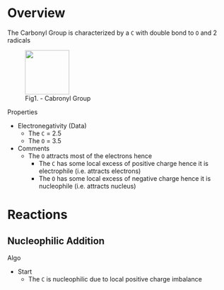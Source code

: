 
# Overview 

The Carbonyl Group is characterized by a `C` with double bond to `O` and 2 radicals 
<figure>
  <img src="https://upload.wikimedia.org/wikipedia/commons/8/83/Ketone-general.svg" width="100px"/>
  <figcaption>Fig1. - Cabronyl Group</figcaption>
</figure>


Properties 
- Electronegativity (Data)
  - The `C` = 2.5 
  - The `O` = 3.5 
- Comments 
  - The `O` attracts most of the electrons hence 
    - The `C` has some local excess of positive charge hence it is electrophile (i.e. attracts electrons)
    - The `O` has some local excess of negative charge hence it is nucleophile (i.e. attracts nucleus) 

# Reactions 

## Nucleophilic Addition 

Algo 
- Start
  - The `C` is nucleophilic due to local positive charge imbalance 
